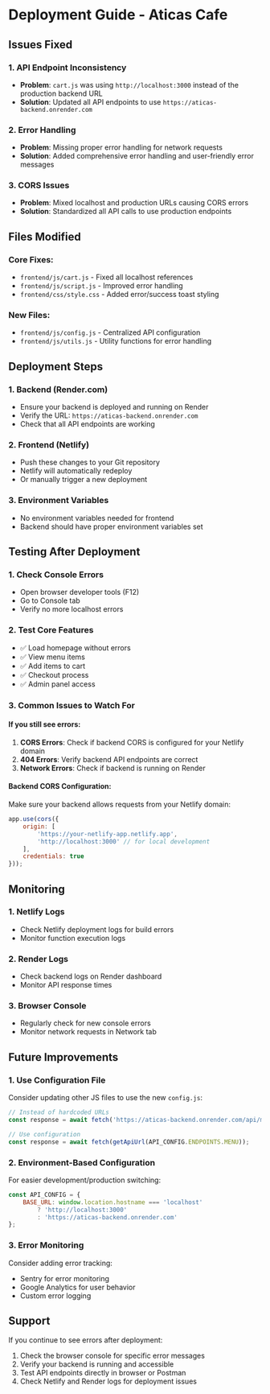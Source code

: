 # Deployment Guide - Aticas Cafe

## Issues Fixed

### 1. **API Endpoint Inconsistency**
- **Problem**: `cart.js` was using `http://localhost:3000` instead of the production backend URL
- **Solution**: Updated all API endpoints to use `https://aticas-backend.onrender.com`

### 2. **Error Handling**
- **Problem**: Missing proper error handling for network requests
- **Solution**: Added comprehensive error handling and user-friendly error messages

### 3. **CORS Issues**
- **Problem**: Mixed localhost and production URLs causing CORS errors
- **Solution**: Standardized all API calls to use production endpoints

## Files Modified

### Core Fixes:
- `frontend/js/cart.js` - Fixed all localhost references
- `frontend/js/script.js` - Improved error handling
- `frontend/css/style.css` - Added error/success toast styling

### New Files:
- `frontend/js/config.js` - Centralized API configuration
- `frontend/js/utils.js` - Utility functions for error handling

## Deployment Steps

### 1. **Backend (Render.com)**
- Ensure your backend is deployed and running on Render
- Verify the URL: `https://aticas-backend.onrender.com`
- Check that all API endpoints are working

### 2. **Frontend (Netlify)**
- Push these changes to your Git repository
- Netlify will automatically redeploy
- Or manually trigger a new deployment

### 3. **Environment Variables**
- No environment variables needed for frontend
- Backend should have proper environment variables set

## Testing After Deployment

### 1. **Check Console Errors**
- Open browser developer tools (F12)
- Go to Console tab
- Verify no more localhost errors

### 2. **Test Core Features**
- ✅ Load homepage without errors
- ✅ View menu items
- ✅ Add items to cart
- ✅ Checkout process
- ✅ Admin panel access

### 3. **Common Issues to Watch For**

#### If you still see errors:
1. **CORS Errors**: Check if backend CORS is configured for your Netlify domain
2. **404 Errors**: Verify backend API endpoints are correct
3. **Network Errors**: Check if backend is running on Render

#### Backend CORS Configuration:
Make sure your backend allows requests from your Netlify domain:
```javascript
app.use(cors({
    origin: [
        'https://your-netlify-app.netlify.app',
        'http://localhost:3000' // for local development
    ],
    credentials: true
}));
```

## Monitoring

### 1. **Netlify Logs**
- Check Netlify deployment logs for build errors
- Monitor function execution logs

### 2. **Render Logs**
- Check backend logs on Render dashboard
- Monitor API response times

### 3. **Browser Console**
- Regularly check for new console errors
- Monitor network requests in Network tab

## Future Improvements

### 1. **Use Configuration File**
Consider updating other JS files to use the new `config.js`:
```javascript
// Instead of hardcoded URLs
const response = await fetch('https://aticas-backend.onrender.com/api/menu');

// Use configuration
const response = await fetch(getApiUrl(API_CONFIG.ENDPOINTS.MENU));
```

### 2. **Environment-Based Configuration**
For easier development/production switching:
```javascript
const API_CONFIG = {
    BASE_URL: window.location.hostname === 'localhost' 
        ? 'http://localhost:3000' 
        : 'https://aticas-backend.onrender.com'
};
```

### 3. **Error Monitoring**
Consider adding error tracking:
- Sentry for error monitoring
- Google Analytics for user behavior
- Custom error logging

## Support

If you continue to see errors after deployment:
1. Check the browser console for specific error messages
2. Verify your backend is running and accessible
3. Test API endpoints directly in browser or Postman
4. Check Netlify and Render logs for deployment issues 